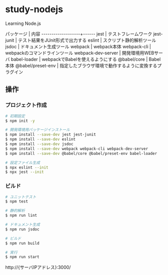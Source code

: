 study-nodejs
============

Learning Node.js

パッケージ         | 内容
-------------------+------
jest               | テストフレームワーク
jest-junit         | テスト結果をJUnit形式で出力する
eslint             | スクリプト静的解析ツール
jsdoc              | ドキュメント生成ツール
webpack            | webpack本体
webpack-cli        | webpackのコマンドラインツール
webpack-dev-server | 開発環境用WEBサーバ
babel-loader       | webpackでBabelを使えるようにする
@babel/core        | Babel本体
@babel/preset-env  | 指定したブラウザ環境で動作するように変換するプラグイン

操作
----

### プロジェクト作成

```sh
# 初期設定
$ npm init -y

# 開発環境用パッケージインストール
$ npm install --save-dev jest jest-junit
$ npm install --save-dev eslint
$ npm install --save-dev jsdoc
$ npm install --save-dev webpack webpack-cli webpack-dev-server
$ npm install --save-dev @babel/core @babel/preset-env babel-loader

# 設定ファイル生成
$ npx eslint --init
$ npx jest --init
```

### ビルド

```sh
# ユニットテスト
$ npm test

# 静的解析
$ npm run lint

# ドキュメント生成
$ npm run jsdoc

# ビルド
$ npm run build

# 実行
$ npm run start
```

http://{サーバIPアドレス}:3000/

